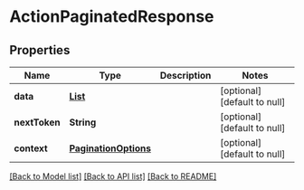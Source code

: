 # ActionPaginatedResponse
## Properties

Name | Type | Description | Notes
------------ | ------------- | ------------- | -------------
**data** | [**List**](Action.md) |  | [optional] [default to null]
**nextToken** | **String** |  | [optional] [default to null]
**context** | [**PaginationOptions**](PaginationOptions.md) |  | [optional] [default to null]

[[Back to Model list]](../README.md#documentation-for-models) [[Back to API list]](../README.md#documentation-for-api-endpoints) [[Back to README]](../README.md)

